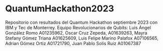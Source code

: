 # QuantumHackathon2023
Repositorio con resultados del Quantum Hackathon septiembre 2023 con IBM y Tec de Monterrey. Equipo Revolucionarios de Qubits: Luis Ángel González Romo A01235962, Oscar Cruz Zepeda, A01639263, Mayra Stefany Gómez Triana A01625609,  Luis Felipe Marino Palafox A07106565, Adrian Gómez Ortiz A01721790, Juan Pablo Solís Ruiz A01067387
